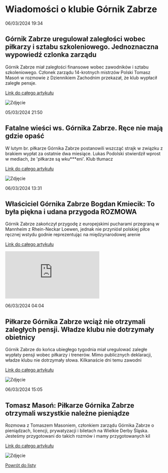 # Wiadomości o klubie Górnik Zabrze

06/03/2024  19:34 

## Górnik Zabrze uregulował zaległości wobec piłkarzy i sztabu szkoleniowego. Jednoznaczna wypowiedź czlonka zarządu 

Górnik Zabrze miał zaległości finansowe wobec zawodników i sztabu szkoleniowego. Członek zarządu 14-krotnych mistrzów Polski Tomasz Masoń w rozmowie z Dziennikiem Zachodnim przekazał, że klub wypłacił zaległe pensje. 

[Link do całego artykułu](https://futbol.pl/news/583300_Gornik_Zabrze_uregulowal_zaleglosci_wobec_pilkarzy_i_sztabu_szkoleniowego_Jednoznaczna_wypowiedz_czlonka_zarzadu_) 

![Zdjęcie](https://futbol.pl/images/1709753207_gornikzabrze.png) 

05/03/2024  21:50 

## Fatalne wieści ws. Górnika Zabrze. Ręce nie mają gdzie opaść 

W lutym br. piłkarze Górnika Zabrze postanowili wszcząć strajk w związku z brakiem wypłat za ostatnie dwa miesiące. Lukas Podolski stwierdził wprost w mediach, że 'piłkarze są wku***eni'. Klub tłumacz 

[Link do całego artykułu](https://www.sport.pl/pilka/7,65039,30767263,fatalne-wiesci-ws-gornika-zabrze-rece-nie-maja-gdzie-opasc.html) 

![Zdjęcie](https://bi.im-g.pl/im/ac/4f/1d/z30736300IER,DLOKA.jpg) 

06/03/2024  13:31 

## Właściciel Górnika Zabrze Bogdan Kmiecik: To była piękna i udana przygoda ROZMOWA 

Górnik Zabrze zakończył przygodę z europejskimi pucharami przegraną w Mannheim z Rhein-Neckar Loewen, jednak nie przyniósł polskiej piłce ręcznej wstydu godnie reprezentując na międzynarodowej arenie 

[Link do całego artykułu](https://www.msn.com/pl-pl/sport/other/właściciel-górnika-zabrze-bogdan-kmiecik-to-była-piękna-i-udana-przygoda-rozmowa/ar-BB1jqq3a) 

![Zdjęcie](https://img-s-msn-com.akamaized.net/tenant/amp/entityid/BB1jqC52.img?w=640&h=400&m=4&q=71) 

06/03/2024  04:04 

## Piłkarze Górnika Zabrze wciąż nie otrzymali zaległych pensji. Władze klubu nie dotrzymały obietnicy 

Górnik Zabrze do końca ubiegłego tygodnia miał uregulować zaległe wypłaty pensji wobec piłkarzy i trenerów. Mimo publicznych deklaracji, władze klubu nie dotrzymały słowa. Kilkanaście dni temu zawodni 

[Link do całego artykułu](https://futbol.pl/news/583277_Pilkarze_Gornika_Zabrze_wciaz_nie_otrzymali_zaleglych_pensji_Wladze_klubu_nie_dotrzymaly_obietnicy) 

![Zdjęcie](https://futbol.pl/images/1709695944_gornikzabrze.png) 

06/03/2024  15:05 

## Tomasz Masoń: Piłkarze Górnika Zabrze otrzymali wszystkie należne pieniądze 

Rozmowa z Tomaszem Masoniem, członkiem zarządu Górnika Zabrze o pieniądzach, licencji, prywatyzacji i biletach na Wielkie Derby Śląska. Jesteśmy przygotowani do takich rozmów i mamy przygotowanych kil 

[Link do całego artykułu](https://www.msn.com/pl-pl/sport/other/tomasz-masoń-piłkarze-górnika-zabrze-otrzymali-wszystkie-należne-pieniądze/ar-BB1jqTZn) 

![Zdjęcie](https://d-art.ppstatic.pl/kadry/k/r/1/a2/cc/65e847808f8da_o_original.jpg) 

[Powrót do listy](https://jacekkajdan.github.io/ekstraklasa/lista_ekstraklasa)